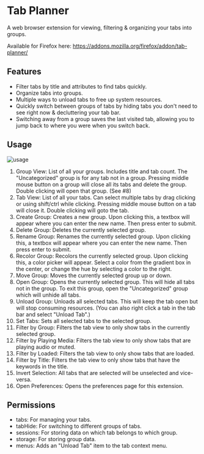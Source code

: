 # Tab Planner
A web browser extension for viewing, filtering & organizing your tabs into groups.

Available for Firefox here: https://addons.mozilla.org/firefox/addon/tab-planner/

## Features
- Filter tabs by title and attributes to find tabs quickly.
- Organize tabs into groups.
- Multiple ways to unload tabs to free up system resources.
- Quickly switch between groups of tabs by hiding tabs you don't need to see right now & decluttering your tab bar.
- Switching away from a group saves the last visited tab, allowing you to jump back to where you were when you switch back.

## Usage
![usage](https://user-images.githubusercontent.com/15792219/215706503-215b7f39-0bb7-44fd-8b63-d4b2bd4b2420.jpg)
1. Group View: List of all your groups. Includes title and tab count. The "Uncategorized" group is for any tab not in a group. Pressing middle mouse button on a group will close all its tabs and delete the group. Double clicking will open that group. (See #8)
2. Tab View: List of all your tabs. Can select multiple tabs by drag clicking or using shift/ctrl while clicking. Pressing middle mouse button on a tab will close it. Double clicking will goto the tab.
3. Create Group: Creates a new group. Upon clicking this, a textbox will appear where you can enter the new name. Then press enter to submit.
4. Delete Group: Deletes the currently selected group.
5. Rename Group: Renames the currently selected group. Upon clicking this, a textbox will appear where you can enter the new name. Then press enter to submit.
6. Recolor Group: Recolors the currently selected group. Upon clicking this, a color picker will appear. Select a color from the gradient box in the center, or change the hue by selecting a color to the right.
7. Move Group: Moves the currently selected group up or down.
8. Open Group: Opens the currently selected group. This will hide all tabs not in the group. To exit this group, open the "Uncategorized" group which will unhide all tabs.
9. Unload Group: Unloads all selected tabs. This will keep the tab open but will stop consuming resources. (You can also right click a tab in the tab bar and select "Unload Tab".)
10. Set Tabs: Sets all selected tabs to the selected group.
11. Filter by Group: Filters the tab view to only show tabs in the currently selected group.
12. Filter by Playing Media: Filters the tab view to only show tabs that are playing audio or muted.
13. Filter by Loaded: Filters the tab view to only show tabs that are loaded.
14. Filter by Title: Filters the tab view to only show tabs that have the keywords in the title.
15. Invert Selection: All tabs that are selected will be unselected and vice-versa.
16. Open Preferences: Opens the preferences page for this extension.

## Permissions
- tabs: For managing your tabs.
- tabHide: For switching to different groups of tabs.
- sessions: For storing data on which tab belongs to which group.
- storage: For storing group data.
- menus: Adds an "Unload Tab" item to the tab context menu.
